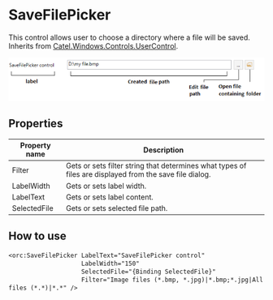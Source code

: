 SaveFilePicker
==============

This control allows user to choose a directory where a file will be saved.
<br />Inherits from [Catel.Windows.Controls.UserControl][1].

![SaveFilePickerView 01][2]

## Properties

Property name|Description
-|-
Filter|Gets or sets filter string that determines what types of files are displayed from the save file dialog.
LabelWidth|Gets or sets label width.
LabelText|Gets or sets label content.
SelectedFile|Gets or sets selected file path.

## How to use

```
<orc:SaveFilePicker LabelText="SaveFilePicker control"           
                    LabelWidth="150"
                    SelectedFile="{Binding SelectedFile}"
                    Filter="Image files (*.bmp, *.jpg)|*.bmp;*.jpg|All files (*.*)|*.*" />
```
[1]: https://catelproject.atlassian.net/wiki/display/CTL/UserControl
[2]: ../images/orc.controls/savefilepicker/SaveFilePicker_01.png
